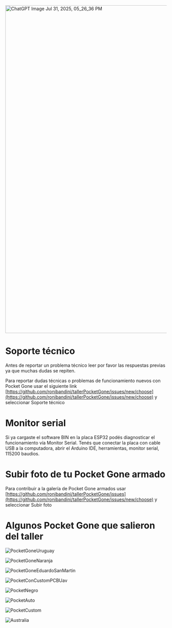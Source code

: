 <img width="1024" height="1024" alt="ChatGPT Image Jul 31, 2025, 05_26_36 PM" src="https://github.com/user-attachments/assets/7475d3b5-25a4-4552-954d-a397a551ca68" />

# Soporte técnico

Antes de reportar un problema técnico leer por favor las respuestas previas ya que muchas dudas se repiten. 

Para reportar dudas técnicas o problemas de funcionamiento nuevos con Pocket Gone usar el siguiente link [https://github.com/ronibandini/tallerPocketGone/issues/new/choose](https://github.com/ronibandini/tallerPocketGone/issues/new/choose) y seleccionar Soporte técnico

# Monitor serial

Si ya cargaste el software BIN en la placa ESP32 podés diagnosticar el funcionamiento vía Monitor Serial. Tenés que conectar la placa con cable USB a la computadora, abrir el Arduino IDE, herramientas, monitor serial, 115200 baudios.

# Subir foto de tu Pocket Gone armado 

Para contribuir a la galería de Pocket Gone armados usar 
[https://github.com/ronibandini/tallerPocketGone/issues](https://github.com/ronibandini/tallerPocketGone/issues/new/choose) y seleccionar Subir foto

# Algunos Pocket Gone que salieron del taller

![PocketGoneUruguay](https://github.com/user-attachments/assets/d0d42cdd-2a53-4920-a716-7157fbde7380)

![PocketGoneNaranja](https://github.com/user-attachments/assets/c4475be1-280f-4bef-987e-fcd33faa13c4)

![PocketGoneEduardoSanMartin](https://github.com/user-attachments/assets/d2fb5b5b-baf3-4d6e-ba29-49794cda4a63)

![PocketConCustomPCBUav](https://github.com/user-attachments/assets/416dcded-95e7-4cf8-8ffe-16f74d5da6d1)

![PocketNegro](https://github.com/user-attachments/assets/5fc81357-3be2-4aa2-a21a-de99eb035241)

![PocketAuto](https://github.com/user-attachments/assets/257e4322-da4f-4368-8e51-4d537dc3f114)

![PocketCustom](https://github.com/user-attachments/assets/81d68306-f2e9-4238-8e35-a6926cecb764)

![Australia](https://github.com/user-attachments/assets/98ba13bc-a8d2-4140-980e-4a9dc5a5caa5)











